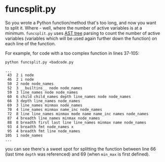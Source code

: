 # funcsplit.py

So you wrote a Python function/method that's too long, and now you want
to split it.  Where - well, where the number of active variables is at a
minimum.  `funcsplit.py` uses [AST tree](https://docs.python.org/3/library/ast.html)
parsing to count the number of active variables (variables which will
be used again further down the function) on each line of the function.

For example, for code with a too complex function in lines 37-105:
```
python funcsplit.py <badcode.py

...
 43  2 i node
 46  2 i node
 50  2 node node_names
 52  3 __builtins__ node node_names
 59  3 line_names node node_names
 60  6 child child_names depth line_names node node_names
 66  3 depth line_names node_names
 69  3 line_names minmax node_names
 70  4 line_names minmax name_inc node_names
 72  8 line line_names minmax mode name name_inc names node_names
 87  4 breadth line_names minmax node_names
 88  8 breadth first last line line_names minmax name node_names
 93  4 breadth fmt node_names x
 95  4 breadth fmt line node_names
105  1 node_names
...
```

you can see there's a sweet spot for splitting the function between
line 66 (last time `depth` was referenced) and 69 (when `min_max` is first
defined).

